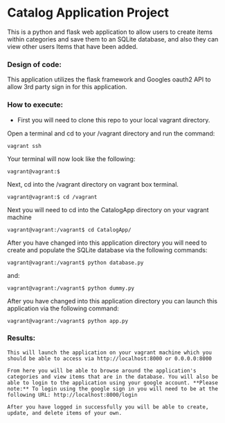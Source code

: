 # Catalog Application Project

This is a python and flask web application to allow users to create items within categories and save them to an SQLite database, and also they can view other users Items that have been added. 


### Design of code:
This application utilizes the flask framework and Googles oauth2 API to allow 3rd party sign in for this application.

### How to execute:
   * First you will need to clone this repo to your local vagrant directory.
   
   Open a terminal and cd to your /vagrant directory and run the command:

    vagrant ssh
    
   Your terminal will now look like the following:

    vagrant@vagrant:$
   
   Next, cd into the /vagrant directory on vagrant box terminal.
   
    vagrant@vagrant:$ cd /vagrant
    
   Next you will need to cd into the CatalogApp directory on your vagrant machine
   
    vagrant@vagrant:/vagrant$ cd CatalogApp/

   After you have changed into this application directory you will need to create and populate the SQLite database via the following commands:
   
    vagrant@vagrant:/vagrant$ python database.py

   and:

    vagrant@vagrant:/vagrant$ python dummy.py
       
   After you have changed into this application directory you can launch this application via the following command:
   
    vagrant@vagrant:/vagrant$ python app.py
    
### Results:
    This will launch the application on your vagrant machine which you should be able to access via http://localhost:8000 or 0.0.0.0:8000

    From here you will be able to browse around the application's categories and view items that are in the database. You will also be able to login to the application using your google account. **Please note:** To login using the google sign in you will need to be at the following URL: http://localhost:8000/login

    After you have logged in successfully you will be able to create, update, and delete items of your own.
